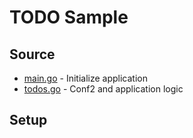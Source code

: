 # TODO Sample

## Source
* [main.go](main.go) - Initialize application
* [todos.go](todos.go) - Conf2 and application logic

## Setup
